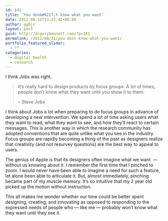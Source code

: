```yaml
---
id: 141
title: 'You don&#8217;t know what you want'
date: 2012-08-31T23:22:42+00:00
author: ggbjr
layout: post
guid: http://drgarybennett.com/?p=141
permalink: /2012/08/31/you-dont-know-what-you-want/
portfolio_featured_slider:
  - ""
categories:
  - digital health
  - research
---
```

I think Jobs was right.

> It&#8217;s really hard to design products by focus groups. A lot of times, people don&#8217;t know what they want until you show it to them.
> 
> &#8211; Steve Jobs

I think about Jobs a lot when preparing to do focus groups in advance of developing a new intervention. We spend a lot of time asking users what they want to read, what they want to see, and how they&#8217;ll react to certain messages. This is another way in which the research community has adopted conventions that are quite unlike what you see in the industry. Focus groups are rapidly becoming a thing of the past as designers realize that creativity (and not resurvey questions) are the best way to appeal to users.

The genius of Apple is that its designers often imagine what we want  &#8212; without us knowing about it. I remember the first time that I pinched to zoom. I would never have been able to imagine a need for such a feature, let alone been able to articulate it. But, almost immediately, pinching became part of my muscle memory. It&#8217;s so intuitive that my 2 year old picked up the motion without instruction.

This all makes me wonder whether our time could be better spent designing, creating, and innovating as opposed to responding to the expressed needs of people who &#8212; like me &#8212; probably won&#8217;t know what they want until they see it.